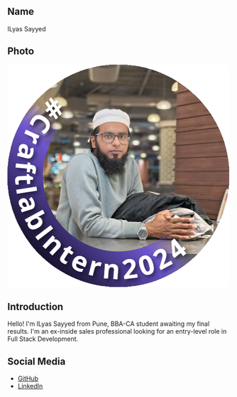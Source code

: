 ## Name
ILyas Sayyed

## Photo
![ILyas Sayyed](./linked-profile-frame.jpg)

## Introduction
Hello!
I'm ILyas Sayyed from Pune, BBA-CA student awaiting my final results. I'm an ex-inside sales professional looking for an entry-level role in Full Stack Development.

## Social Media
- [GitHub](https://www.linkedin.com/in/mrporsche/)
- [LinkedIn](https://github.com/MrPorsche/)
